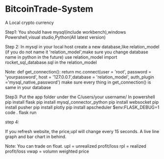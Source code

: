 # BitcoinTrade-System
A Local crypto currency

Step1:
You should have mysql(include workbench),windows Powershell,visual studio,Python(All latest version)

Step 2:
In mysql
in your local host 
create a new database,like relation_model (if you do not name it 'relation_model',make sure you change database name in python in the future)
use relation_model
import rocket_sql_database.sql in the relation_model

Note:
def get_connection():
    return mc.connect(user = 'root', password = 'yourpassword', host = '127.0.0.1',database = 'relation_model', auth_plugin ='mysql_native_password')
make sure every thing in get_connection() is same in your database

Step3:
Put the app folder under the C/users/your username/
In powershell
pip install flask
pip install mysql_connector_python
pip install websocket
pip install pusher
pip install plotly
pip install apscheduler
$env:FLASK_DEBUG=1
code .
flask run

step 4:

If you refresh website, the price,upl will change every 15 seconds.
A live line graph and bar chart in behind.

Note: You can trade on float. upl = unrealized profit/loss rpl = realized profit/loss vwap = volumn weighted price


